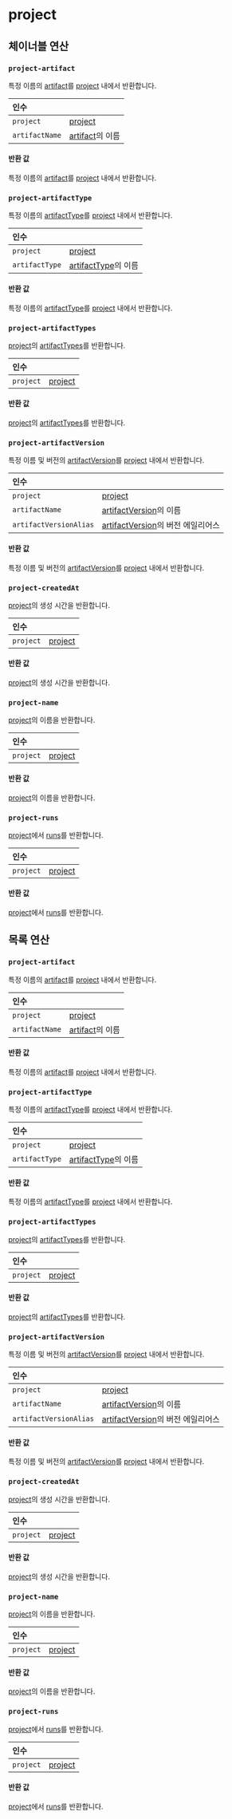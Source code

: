 # project

## 체이너블 연산
<h3 id="project-artifact"><code>project-artifact</code></h3>

특정 이름의 [artifact](https://docs.wandb.ai/ref/weave/artifact)를 [project](https://docs.wandb.ai/ref/weave/project) 내에서 반환합니다.

| 인수 |  |
| :--- | :--- |
| `project` | [project](https://docs.wandb.ai/ref/weave/project) |
| `artifactName` | [artifact](https://docs.wandb.ai/ref/weave/artifact)의 이름 |

#### 반환 값
특정 이름의 [artifact](https://docs.wandb.ai/ref/weave/artifact)를 [project](https://docs.wandb.ai/ref/weave/project) 내에서 반환합니다.

<h3 id="project-artifactType"><code>project-artifactType</code></h3>

특정 이름의 [artifactType](https://docs.wandb.ai/ref/weave/artifact-type)를 [project](https://docs.wandb.ai/ref/weave/project) 내에서 반환합니다.

| 인수 |  |
| :--- | :--- |
| `project` | [project](https://docs.wandb.ai/ref/weave/project) |
| `artifactType` | [artifactType](https://docs.wandb.ai/ref/weave/artifact-type)의 이름 |

#### 반환 값
특정 이름의 [artifactType](https://docs.wandb.ai/ref/weave/artifact-type)를 [project](https://docs.wandb.ai/ref/weave/project) 내에서 반환합니다.

<h3 id="project-artifactTypes"><code>project-artifactTypes</code></h3>

[project](https://docs.wandb.ai/ref/weave/project)의 [artifactTypes](https://docs.wandb.ai/ref/weave/artifact-type)를 반환합니다.

| 인수 |  |
| :--- | :--- |
| `project` | [project](https://docs.wandb.ai/ref/weave/project) |

#### 반환 값
[project](https://docs.wandb.ai/ref/weave/project)의 [artifactTypes](https://docs.wandb.ai/ref/weave/artifact-type)를 반환합니다.

<h3 id="project-artifactVersion"><code>project-artifactVersion</code></h3>

특정 이름 및 버전의 [artifactVersion](https://docs.wandb.ai/ref/weave/artifact-version)를 [project](https://docs.wandb.ai/ref/weave/project) 내에서 반환합니다.

| 인수 |  |
| :--- | :--- |
| `project` | [project](https://docs.wandb.ai/ref/weave/project) |
| `artifactName` | [artifactVersion](https://docs.wandb.ai/ref/weave/artifact-version)의 이름 |
| `artifactVersionAlias` | [artifactVersion](https://docs.wandb.ai/ref/weave/artifact-version)의 버전 에일리어스 |

#### 반환 값
특정 이름 및 버전의 [artifactVersion](https://docs.wandb.ai/ref/weave/artifact-version)를 [project](https://docs.wandb.ai/ref/weave/project) 내에서 반환합니다.

<h3 id="project-createdAt"><code>project-createdAt</code></h3>

[project](https://docs.wandb.ai/ref/weave/project)의 생성 시간을 반환합니다.

| 인수 |  |
| :--- | :--- |
| `project` | [project](https://docs.wandb.ai/ref/weave/project) |

#### 반환 값
[project](https://docs.wandb.ai/ref/weave/project)의 생성 시간을 반환합니다.

<h3 id="project-name"><code>project-name</code></h3>

[project](https://docs.wandb.ai/ref/weave/project)의 이름을 반환합니다.

| 인수 |  |
| :--- | :--- |
| `project` | [project](https://docs.wandb.ai/ref/weave/project) |

#### 반환 값
[project](https://docs.wandb.ai/ref/weave/project)의 이름을 반환합니다.

<h3 id="project-runs"><code>project-runs</code></h3>

[project](https://docs.wandb.ai/ref/weave/project)에서 [runs](https://docs.wandb.ai/ref/weave/run)를 반환합니다.

| 인수 |  |
| :--- | :--- |
| `project` | [project](https://docs.wandb.ai/ref/weave/project) |

#### 반환 값
[project](https://docs.wandb.ai/ref/weave/project)에서 [runs](https://docs.wandb.ai/ref/weave/run)를 반환합니다.

## 목록 연산
<h3 id="project-artifact"><code>project-artifact</code></h3>

특정 이름의 [artifact](https://docs.wandb.ai/ref/weave/artifact)를 [project](https://docs.wandb.ai/ref/weave/project) 내에서 반환합니다.

| 인수 |  |
| :--- | :--- |
| `project` | [project](https://docs.wandb.ai/ref/weave/project) |
| `artifactName` | [artifact](https://docs.wandb.ai/ref/weave/artifact)의 이름 |

#### 반환 값
특정 이름의 [artifact](https://docs.wandb.ai/ref/weave/artifact)를 [project](https://docs.wandb.ai/ref/weave/project) 내에서 반환합니다.

<h3 id="project-artifactType"><code>project-artifactType</code></h3>

특정 이름의 [artifactType](https://docs.wandb.ai/ref/weave/artifact-type)를 [project](https://docs.wandb.ai/ref/weave/project) 내에서 반환합니다.

| 인수 |  |
| :--- | :--- |
| `project` | [project](https://docs.wandb.ai/ref/weave/project) |
| `artifactType` | [artifactType](https://docs.wandb.ai/ref/weave/artifact-type)의 이름 |

#### 반환 값
특정 이름의 [artifactType](https://docs.wandb.ai/ref/weave/artifact-type)를 [project](https://docs.wandb.ai/ref/weave/project) 내에서 반환합니다.

<h3 id="project-artifactTypes"><code>project-artifactTypes</code></h3>

[project](https://docs.wandb.ai/ref/weave/project)의 [artifactTypes](https://docs.wandb.ai/ref/weave/artifact-type)를 반환합니다.

| 인수 |  |
| :--- | :--- |
| `project` | [project](https://docs.wandb.ai/ref/weave/project) |

#### 반환 값
[project](https://docs.wandb.ai/ref/weave/project)의 [artifactTypes](https://docs.wandb.ai/ref/weave/artifact-type)를 반환합니다.

<h3 id="project-artifactVersion"><code>project-artifactVersion</code></h3>

특정 이름 및 버전의 [artifactVersion](https://docs.wandb.ai/ref/weave/artifact-version)를 [project](https://docs.wandb.ai/ref/weave/project) 내에서 반환합니다.

| 인수 |  |
| :--- | :--- |
| `project` | [project](https://docs.wandb.ai/ref/weave/project) |
| `artifactName` | [artifactVersion](https://docs.wandb.ai/ref/weave/artifact-version)의 이름 |
| `artifactVersionAlias` | [artifactVersion](https://docs.wandb.ai/ref/weave/artifact-version)의 버전 에일리어스 |

#### 반환 값
특정 이름 및 버전의 [artifactVersion](https://docs.wandb.ai/ref/weave/artifact-version)를 [project](https://docs.wandb.ai/ref/weave/project) 내에서 반환합니다.

<h3 id="project-createdAt"><code>project-createdAt</code></h3>

[project](https://docs.wandb.ai/ref/weave/project)의 생성 시간을 반환합니다.

| 인수 |  |
| :--- | :--- |
| `project` | [project](https://docs.wandb.ai/ref/weave/project) |

#### 반환 값
[project](https://docs.wandb.ai/ref/weave/project)의 생성 시간을 반환합니다.

<h3 id="project-name"><code>project-name</code></h3>

[project](https://docs.wandb.ai/ref/weave/project)의 이름을 반환합니다.

| 인수 |  |
| :--- | :--- |
| `project` | [project](https://docs.wandb.ai/ref/weave/project) |

#### 반환 값
[project](https://docs.wandb.ai/ref/weave/project)의 이름을 반환합니다.

<h3 id="project-runs"><code>project-runs</code></h3>

[project](https://docs.wandb.ai/ref/weave/project)에서 [runs](https://docs.wandb.ai/ref/weave/run)를 반환합니다.

| 인수 |  |
| :--- | :--- |
| `project` | [project](https://docs.wandb.ai/ref/weave/project) |

#### 반환 값
[project](https://docs.wandb.ai/ref/weave/project)에서 [runs](https://docs.wandb.ai/ref/weave/run)를 반환합니다.